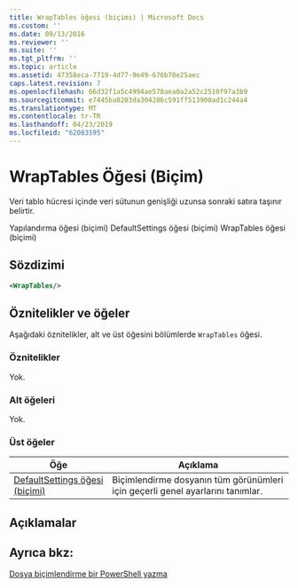```yaml
---
title: WrapTables öğesi (biçimi) | Microsoft Docs
ms.custom: ''
ms.date: 09/13/2016
ms.reviewer: ''
ms.suite: ''
ms.tgt_pltfrm: ''
ms.topic: article
ms.assetid: 47358eca-7719-4d77-9e49-676b78e25aec
caps.latest.revision: 7
ms.openlocfilehash: 66d32f1a5c4994ae578aea0a2a52c2510f97a3b9
ms.sourcegitcommit: e7445ba8203da304286c591ff513900ad1c244a4
ms.translationtype: MT
ms.contentlocale: tr-TR
ms.lasthandoff: 04/23/2019
ms.locfileid: "62083595"
---
```

# <a name="wraptables-element-format"></a>WrapTables Öğesi (Biçim)

Veri tablo hücresi içinde veri sütunun genişliği uzunsa sonraki satıra taşınır belirtir.

Yapılandırma öğesi (biçimi) DefaultSettings öğesi (biçimi) WrapTables öğesi (biçimi)

## <a name="syntax"></a>Sözdizimi

```xml
<WrapTables/>
```

## <a name="attributes-and-elements"></a>Öznitelikler ve öğeler

Aşağıdaki öznitelikler, alt ve üst öğesini bölümlerde `WrapTables` öğesi.

### <a name="attributes"></a>Öznitelikler

Yok.

### <a name="child-elements"></a>Alt öğeleri

Yok.

### <a name="parent-elements"></a>Üst öğeler

|Öğe|Açıklama|
|-------------|-----------------|
|[DefaultSettings öğesi (biçimi)](./defaultsettings-element-format.md)|Biçimlendirme dosyanın tüm görünümleri için geçerli genel ayarlarını tanımlar.|

## <a name="remarks"></a>Açıklamalar

## <a name="see-also"></a>Ayrıca bkz:

[Dosya biçimlendirme bir PowerShell yazma](./writing-a-powershell-formatting-file.md)
